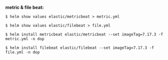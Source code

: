 **metric & file beat:**

    $ helm show values elastic/metricbeat > metric.yml
    
    $ helm show values elastic/filebeat > file.yml

    $ helm install metricbeat elastic/metricbeat --set imageTag=7.17.3 -f metric.yml -n dop

    $ helm install filebeat elastic/filebeat --set imageTag=7.17.3 -f file.yml -n dop

